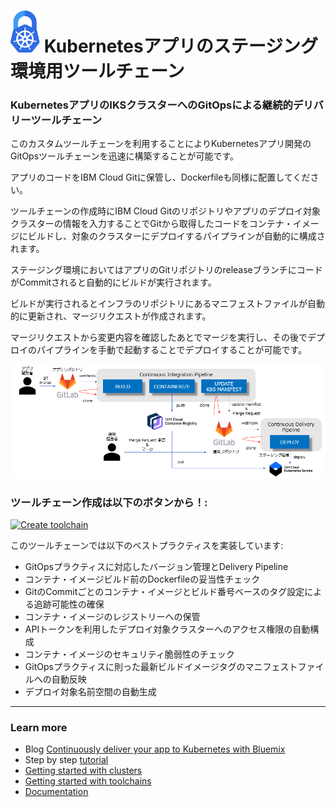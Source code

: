 # ![Icon](./.bluemix/secure-lock-kubernetes.png) Kubernetesアプリのステージング環境用ツールチェーン


### KubernetesアプリのIKSクラスターへのGitOpsによる継続的デリバリーツールチェーン
このカスタムツールチェーンを利用することによりKubernetesアプリ開発のGitOpsツールチェーンを迅速に構築することが可能です。

アプリのコードをIBM Cloud Gitに保管し、Dockerfileも同様に配置してください。

ツールチェーンの作成時にIBM Cloud Gitのリポジトリやアプリのデプロイ対象クラスターの情報を入力することでGitから取得したコードをコンテナ・イメージにビルドし、対象のクラスターにデプロイするパイプラインが自動的に構成されます。

ステージング環境においてはアプリのGitリポジトリのreleaseブランチにコードがCommitされると自動的にビルドが実行されます。

ビルドが実行されるとインフラのリポジトリにあるマニフェストファイルが自動的に更新され、マージリクエストが作成されます。

マージリクエストから変更内容を確認したあとでマージを実行し、その後でデプロイのパイプラインを手動で起動することでデプロイすることが可能です。

![Icon](./.bluemix/toolchain.png)

### ツールチェーン作成は以下のボタンから！:

[![Create toolchain](https://cloud.ibm.com/devops/graphics/create_toolchain_button.png)](https://cloud.ibm.com/devops/setup/deploy?repository=https%3A%2F%2Fgithub.com%2Fstrada501%2Fkube-toolchain-gitops-stg.git)

このツールチェーンでは以下のベストプラクティスを実装しています:
- GitOpsプラクティスに対応したバージョン管理とDelivery Pipeline
- コンテナ・イメージビルド前のDockerfileの妥当性チェック
- GitのCommitごとのコンテナ・イメージとビルド番号ベースのタグ設定による追跡可能性の確保
- コンテナ・イメージのレジストリーへの保管
- APIトークンを利用したデプロイ対象クラスターへのアクセス権限の自動構成
- コンテナ・イメージのセキュリティ脆弱性のチェック
- GitOpsプラクティスに則った最新ビルドイメージタグのマニフェストファイルへの自動反映
- デプロイ対象名前空間の自動生成

---
### Learn more

* Blog [Continuously deliver your app to Kubernetes with Bluemix](https://www.ibm.com/blogs/cloud-archive/2017/07/continuously-deliver-your-app-to-kubernetes-with-bluemix/)
* Step by step [tutorial](https://www.ibm.com/cloud/architecture/tutorials/use-develop-kubernetes-app-toolchain)
* [Getting started with clusters](https://cloud.ibm.com/docs/containers?topic=containers-getting-started)
* [Getting started with toolchains](https://cloud.ibm.com/devops/getting-started)
* [Documentation](https://cloud.ibm.com/docs/services/ContinuousDelivery?topic=ContinuousDelivery-getting-started&pos=2)
